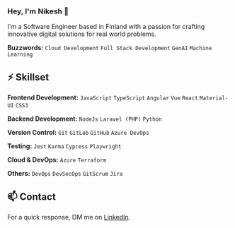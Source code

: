 ### Hey, I'm Nikesh 👋

I'm a Software Engineer based in Finland with a passion for crafting innovative digital solutions for real world problems. 

**Buzzwords:** `Cloud Development` `Full Stack Development` `GenAI` `Machine Learning` 


## ⚡ Skillset

**Frontend Development:** `JavaScript` `TypeScript` `Angular` `Vue` `React` `Material-UI` `CSS3`

**Backend Development:** `NodeJs` `Laravel (PHP)` `Python`

**Version Control:** `Git` `GitLab` `GitHub` `Azure DevOps` 

**Testing:** `Jest` `Karma` `Cypress` `Playwright`

**Cloud & DevOps:** `Azure` `Terraform` 

**Others:** `DevOps` `DevSecOps` `GitScrum` `Jira` 


## 📫 Contact

For a quick response, DM me on [LinkedIn](https://www.linkedin.com/in/nikesh-bahadur-adhikari/).



<!--
**ariadoos/ariadoos** is a ✨ _special_ ✨ repository because its `README.md` (this file) appears on your GitHub profile.

Here are some ideas to get you started:

- 🔭 I’m currently working on ...
- 🌱 I’m currently learning ...
- 👯 I’m looking to collaborate on ...
- 🤔 I’m looking for help with ...
- 💬 Ask me about ...
- 📫 How to reach me: ...
- 😄 Pronouns: ...
- ⚡ Fun fact: ...
-->
